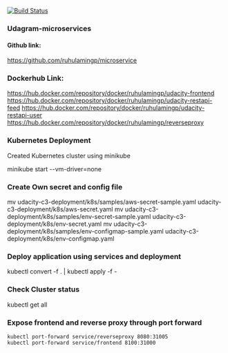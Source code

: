 [![Build Status](https://travis-ci.com/ruhulamingp/microservice.svg?branch=master)](https://travis-ci.com/ruhulamingp/microservice)

### Udagram-microservices

#### Github link:
https://github.com/ruhulamingp/microservice

### Dockerhub Link:
https://hub.docker.com/repository/docker/ruhulamingp/udacity-frontend
https://hub.docker.com/repository/docker/ruhulamingp/udacity-restapi-feed
https://hub.docker.com/repository/docker/ruhulamingp/udacity-restapi-user
https://hub.docker.com/repository/docker/ruhulamingp/reverseproxy

### Kubernetes Deployment
Created Kubernetes cluster using minikube

minikube start --vm-driver=none

### Create Own secret and config file

mv udacity-c3-deployment/k8s/samples/aws-secret-sample.yaml udacity-c3-deployment/k8s/aws-secret.yaml
mv udacity-c3-deployment/k8s/samples/env-secret-sample.yaml udacity-c3-deployment/k8s/env-secret.yaml
mv udacity-c3-deployment/k8s/samples/env-configmap-sample.yaml udacity-c3-deployment/k8s/env-configmap.yaml

### Deploy application using services and deployment

kubectl convert  -f . | kubectl apply -f -

### Check Cluster status

kubectl get all

### Expose frontend and reverse proxy through port forward

    kubectl port-forward service/reverseproxy 8080:31005
    kubectl port-forward service/frontend 8100:31000
